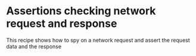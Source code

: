 # Assertions checking network request and response

This recipe shows how to spy on a network request and assert the request data and the response
